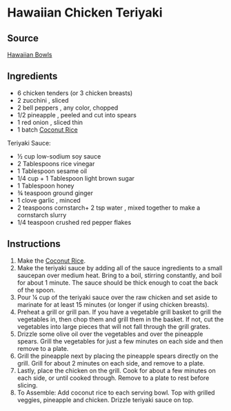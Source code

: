 # Hawaiian Chicken Teriyaki

## Source
[Hawaiian Bowls](https://tastesbetterfromscratch.com/grilled-hawaiian-chicken-teriyaki-bowls/i)

## Ingredients
- 6 chicken tenders (or 3 chicken breasts)
- 2 zucchini , sliced
- 2 bell peppers , any color, chopped
- 1/2 pineapple , peeled and cut into spears
- 1 red onion , sliced thin
- 1 batch [Coconut Rice](coconut-rice.md)

Teriyaki Sauce:
- ½ cup low-sodium soy sauce
- 2 Tablespoons rice vinegar
- 1 Tablespoon sesame oil
- 1/4 cup + 1 Tablespoon light brown sugar
- 1 Tablespoon honey
- ¾ teaspoon ground ginger
- 1 clove garlic , minced
- 2 teaspoons cornstarch+ 2 tsp water , mixed together to make a cornstarch slurry
- 1/4 teaspoon crushed red pepper flakes

## Instructions
1. Make the [Coconut Rice](coconut-rice.md).
2. Make the teriyaki sauce by adding all of the sauce ingredients to a small saucepan over medium heat. Bring to a boil, stirring constantly, and boil for about 1 minute. The sauce should be thick enough to coat the back of the spoon.
3. Pour ¼ cup of the teriyaki sauce over the raw chicken and set aside to marinate for at least 15 minutes (or longer if using chicken breasts).
4. Preheat a grill or grill pan. If you have a vegetable grill basket to grill the vegetables in, then chop them and grill them in the basket. If not, cut the vegetables into large pieces that will not fall through the grill grates.
5. Drizzle some olive oil over the vegetables and over the pineapple spears. Grill the vegetables for just a few minutes on each side and then remove to a plate. 
6. Grill the pineapple next by placing the pineapple spears directly on the grill. Grill for about 2 minutes on each side, and remove to a plate. 
7. Lastly, place the chicken on the grill. Cook for about a few minutes on each side, or until cooked through. Remove to a plate to rest before slicing.
8. To Assemble: Add coconut rice to each serving bowl. Top with grilled veggies, pineapple and chicken.  Drizzle teriyaki sauce on top.